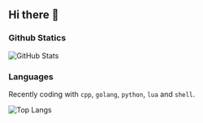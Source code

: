 ## Hi there 👋

<!--

- 🔭 I’m currently working on ...
- 🌱 I’m currently learning ...
- 👯 I’m looking to collaborate on ...
- 🤔 I’m looking for help with ...
- 💬 Ask me about ...
- 📫 How to reach me: ...
- 😄 Pronouns: ...
- ⚡ Fun fact: ...

-->

### Github Statics
![GitHub Stats](https://github-readme-stats.vercel.app/api?username=ChuJiani&show_icons=true&title_color=8ecae6&icon_color=2a9d8f&text_color=cbf3f0&bg_color=264653)

### Languages
Recently coding with `cpp`, `golang`, `python`, `lua` and `shell`.

![Top Langs](https://github-readme-stats.vercel.app/api/top-langs/?username=ChuJiani&layout=compact&show_icons=true&title_color=8ecae6&icon_color=2a9d8f&text_color=cbf3f0&bg_color=264653)

<!-- #### Visitors (Since 2022/8/19)
![Visitors](https://count.getloli.com/get/@ChuJiani?theme=rule34)
-->
